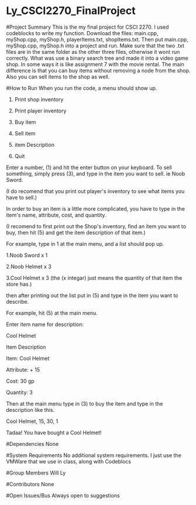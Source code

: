 # Ly_CSCI2270_FinalProject

#Project Summary
This is the my final project for CSCI 2270.
I used codeblocks to write my function. 
Download the files: main.cpp,  myShop.cpp, myShop.h, playerItems.txt, shopItems.txt.
Then put main.cpp, myShop.cpp, myShop.h into a project and run.
Make sure that the two .txt files are in the same folder as the other three files, otherwise it wont run correctly.
What was use a binary search tree and made it into a video game shop.
In some ways it is like assignment 7 with the movie rental.
The main difference is that you can buy items without removing a node from the shop.
Also you can sell items to the shop as well.

#How to Run
When you run the code, a menu should show up.

1. Print shop inventory 

2. Print player inventory 

3. Buy item 

4. Sell item  

5. item Description 

6. Quit


Enter a number, (1) and hit the enter button on your keyboard. To sell something, simply press (3), and type in the item you want to sell. ie Noob Sword.

(I do recomend that you print out player's inventory to see what items you have to sell.)

In order to buy an item is a little more complicated, you have to type in the item's name, attribute, cost, and quantity.

(I recomend to first print out the Shop's inventory, find an item you want to buy, then hit (5) and get the item description of that item.)

For example, type in 1 at the main menu, and a list should pop up.

1.Noob Sword x 1

2.Noob Helmet x 3

3.Cool Helmet x 3 (the (x integar) just means the quantity of that item the store has.)

then after printing out the list put in (5) and type in the item you want to describe.

For example, hit (5) at the main menu.

Enter item name for description:


Cool Helmet

Item Description

Item: Cool Helmet

Attribute: + 15

Cost: 30 gp

Quantity: 3


Then at the main menu type in (3) to buy the item and type in the description like this.

Cool Helmet, 15, 30, 1

Tadaa! You have bought a Cool Helmet! 

#Dependencies
None

#System Requirements
No additional system requirements.
I just use the VMWare that we use in class, along with Codeblocs

#Group Members
Will Ly

#Contributors
None

#Open Issues/Bus
Always open to suggestions

